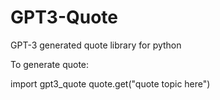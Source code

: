 # GPT3-Quote
GPT-3 generated quote library for python


To generate quote:

import gpt3_quote
quote.get("quote topic here")
